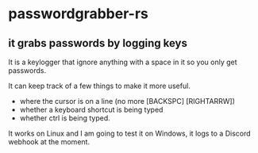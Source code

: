 # passwordgrabber-rs

## it grabs passwords by logging keys

It is a keylogger that ignore anything with a space in it so you only get passwords.

It can keep track of a few things to make it more useful.

- where the cursor is on a line (no more [BACKSPC] [RIGHTARRW])
- whether a keyboard shortcut is being typed
- whether ctrl is being typed.

It works on Linux and I am going to test it on Windows, it logs to a Discord webhook at the moment.
